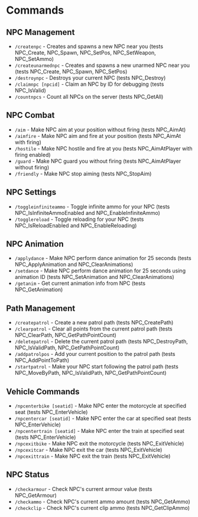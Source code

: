 # Commands

## NPC Management
- `/createnpc` - Creates and spawns a new NPC near you (tests NPC_Create, NPC_Spawn, NPC_SetPos, NPC_SetWeapon, NPC_SetAmmo)
- `/createunarmednpc` - Creates and spawns a new unarmed NPC near you (tests NPC_Create, NPC_Spawn, NPC_SetPos)
- `/destroynpc` - Destroys your current NPC (tests NPC_Destroy)
- `/claimnpc [npcid]` - Claim an NPC by ID for debugging (tests NPC_IsValid)
- `/countnpcs` - Count all NPCs on the server (tests NPC_GetAll)

## NPC Combat
- `/aim` - Make NPC aim at your position without firing (tests NPC_AimAt)
- `/aimfire` - Make NPC aim and fire at your position (tests NPC_AimAt with firing)
- `/hostile` - Make NPC hostile and fire at you (tests NPC_AimAtPlayer with firing enabled)
- `/guard` - Make NPC guard you without firing (tests NPC_AimAtPlayer without firing)
- `/friendly` - Make NPC stop aiming (tests NPC_StopAim)

## NPC Settings
- `/toggleinfiniteammo` - Toggle infinite ammo for your NPC (tests NPC_IsInfiniteAmmoEnabled and NPC_EnableInfiniteAmmo)
- `/togglereload` - Toggle reloading for your NPC (tests NPC_IsReloadEnabled and NPC_EnableReloading)

## NPC Animation
- `/applydance` - Make NPC perform dance animation for 25 seconds (tests NPC_ApplyAnimation and NPC_ClearAnimations)
- `/setdance` - Make NPC perform dance animation for 25 seconds using animation ID (tests NPC_SetAnimation and NPC_ClearAnimations)
- `/getanim` - Get current animation info from NPC (tests NPC_GetAnimation)

## Path Management
- `/createpatrol` - Create a new patrol path (tests NPC_CreatePath)
- `/clearpatrol` - Clear all points from the current patrol path (tests NPC_ClearPath, NPC_GetPathPointCount)
- `/deletepatrol` - Delete the current patrol path (tests NPC_DestroyPath, NPC_IsValidPath, NPC_GetPathPointCount)
- `/addpatrolpos` - Add your current position to the patrol path (tests NPC_AddPointToPath)
- `/startpatrol` - Make your NPC start following the patrol path (tests NPC_MoveByPath, NPC_IsValidPath, NPC_GetPathPointCount)

## Vehicle Commands
- `/npcenterbike [seatid]` - Make NPC enter the motorcycle at specified seat (tests NPC_EnterVehicle)
- `/npcentercar [seatid]` - Make NPC enter the car at specified seat (tests NPC_EnterVehicle)
- `/npcentertrain [seatid]` - Make NPC enter the train at specified seat (tests NPC_EnterVehicle)
- `/npcexitbike` - Make NPC exit the motorcycle (tests NPC_ExitVehicle)
- `/npcexitcar` - Make NPC exit the car (tests NPC_ExitVehicle)
- `/npcexittrain` - Make NPC exit the train (tests NPC_ExitVehicle)

## NPC Status
- `/checkarmour` - Check NPC's current armour value (tests NPC_GetArmour)
- `/checkammo` - Check NPC's current ammo amount (tests NPC_GetAmmo)
- `/checkclip` - Check NPC's current clip ammo (tests NPC_GetClipAmmo)
